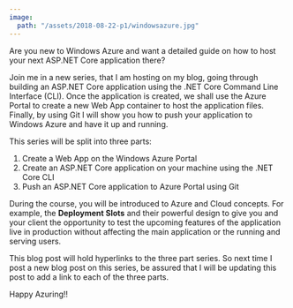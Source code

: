 ```yaml
---
image:
  path: "/assets/2018-08-22-p1/windowsazure.jpg"
---
```


Are you new to Windows Azure and want a detailed guide on how to host your next ASP.NET Core application there? 

Join me in a new series, that I am hosting on my blog, going through building an ASP.NET Core application using the .NET Core Command Line Interface (CLI). Once the application is created, we shall use the Azure Portal to create a new Web App container to host the application files. Finally, by using Git I will show you how to push your application to Windows Azure and have it up and running.

This series will be split into three parts:

1. Create a Web App on the Windows Azure Portal
2. Create an ASP.NET Core application on your machine using the .NET Core CLI
3. Push an ASP.NET Core application to Azure Portal using Git

During the course, you will be introduced to Azure and Cloud concepts. For example, the **Deployment Slots** and their powerful design to give you and your client the opportunity to test the upcoming features of the application live in production without affecting the main application or the running and serving users.

This blog post will hold hyperlinks to the three part series. So next time I post a new blog post on this series, be assured that I will be updating this post to add a link to each of the three parts.

Happy Azuring!!

